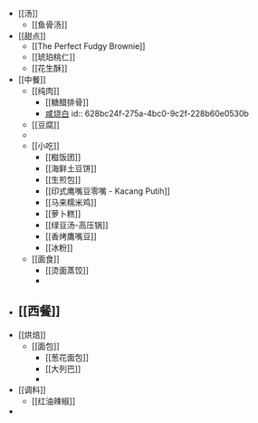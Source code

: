 - [[汤]]
	- [[鱼骨汤]]
- [[甜点]]
	- [[The Perfect Fudgy Brownie]]
	- [[琥珀桃仁]]
	- [[花生酥]]
- [[中餐]]
	- [[纯肉]]
		- [[糖醋排骨]]
		- [咸烧白](https://www.xiachufang.com/recipe/1010118/)
		  id:: 628bc24f-275a-4bc0-9c2f-228b60e0530b
	- [[豆腐]]
	-
	- [[小吃]]
		- [[糍饭团]]
		- [[海鲜土豆饼]]
		- [[生煎包]]
		- [[印式鹰嘴豆零嘴 - Kacang Putih]]
		- [[马来糯米鸡]]
		- [[萝卜糕]]
		- [[绿豆汤-高压锅]]
		- [[香烤鷹嘴豆]]
		- [[冰粉]]
	- [[面食]]
		- [[烫面蒸饺]]
		-
- [[西餐]]
	-
- [[烘焙]]
	- [[面包]]
		- [[葱花面包]]
		- [[大列巴]]
		-
- [[调料]]
	- [[红油辣椒]]
-